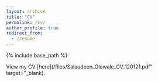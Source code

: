 ```yaml
---
layout: archive
title: "CV"
permalink: /cv/
author_profile: true
redirect_from:
  - /resume
---
```


{% include base_path %}

View my CV [here](/files/Salaudeen_Olawale_CV_120121.pdf" target="_blank).
